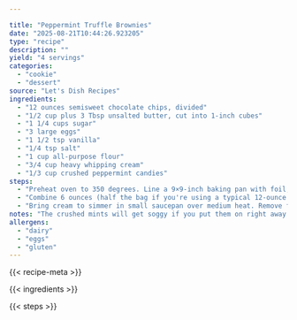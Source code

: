 ```yaml
---

title: "Peppermint Truffle Brownies"
date: "2025-08-21T10:44:26.923205"
type: "recipe"
description: ""
yield: "4 servings"
categories:
  - "cookie"
  - "dessert"
source: "Let's Dish Recipes"
ingredients:
  - "12 ounces semisweet chocolate chips, divided"
  - "1/2 cup plus 3 Tbsp unsalted butter, cut into 1-inch cubes"
  - "1 1/4 cups sugar"
  - "3 large eggs"
  - "1 1/2 tsp vanilla"
  - "1/4 tsp salt"
  - "1 cup all-purpose flour"
  - "3/4 cup heavy whipping cream"
  - "1/3 cup crushed peppermint candies"
steps:
  - "Preheat oven to 350 degrees. Line a 9×9-inch baking pan with foil, leaving overhang “handles\". Spray foil with nonstick cooking spray."
  - "Combine 6 ounces (half the bag if you're using a typical 12-ounce size) of chocolate chips and butter in medium metal bowl. Set bowl over saucepan of simmering water and stir until chocolate and butter are melted and smooth. Alternately, melt chocolate and butter in a glass bowl in the microwave at 50% power, stirring every minute until melted and smooth. Cool chocolate mixture until lukewarm, 5 to 10 minutes. Meanwhile, whisk sugar, eggs, vanilla, and salt in large bowl to blend. Whisk in chocolate mixture. Stir in flour. Transfer batter to prepared baking pan. Bake brownies until tester inserted into center comes out with moist crumbs attached, about 30 minutes. Transfer pan to cooling rack and let brownies cool completely."
  - "Bring cream to simmer in small saucepan over medium heat. Remove from heat. Add remaining 6 ounces chocolate to hot cream and let stand 5 minutes to soften, then whisk until melted and smooth. Pour chocolate ganache over cooled brownies (still in pan) and spread to cover completely. Let stand at cool room temperature until topping is set, about 4 hours. Sprinkle with crushed candies. Using foil as aid, lift brownie sheet from pan. Fold down foil edges. Using large sharp knife, cut brownie sheet into 25 squares, wiping knife with hot moist cloth after each cut. (Don't skip this or the brownies will be a mess to cut.) Arrange brownies on platter and serve."
notes: "The crushed mints will get soggy if you put them on right away. I'd wait 'til the last minute to sprinkle them over the top of the ganache and lightly press them in. Also, this only makes a 9×9 pan, but you can get 36 bars out of it. Cut ‘em small…these puppies are rich."
allergens:
  - "dairy"
  - "eggs"
  - "gluten"
---
```


{{< recipe-meta >}}

{{< ingredients >}}

{{< steps >}}
